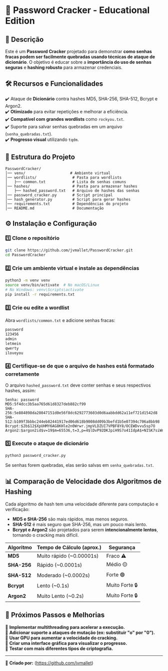 # 🔐 Password Cracker - Educational Edition


## 📌 **Descrição**
Este é um **Password Cracker** projetado para demonstrar **como senhas fracas podem ser facilmente quebradas usando técnicas de ataque de dicionário**. O objetivo é educar sobre a **importância do uso de senhas seguras** e **hashing robusto** para armazenar credenciais.

## 🛠 **Recursos e Funcionalidades**
✔️ Ataque de **Dicionário** contra hashes MD5, SHA-256, SHA-512, Bcrypt e Argon2.  
✔️ **Otimizado** para evitar repetições e melhorar a eficiência.  
✔️ **Compatível com grandes wordlists** como `rockyou.txt`.  
✔️ Suporte para salvar senhas quebradas em um arquivo (`senha_quebradas.txt`).  
✔️ **Progresso visual** utilizando `tqdm`.

## 📂 **Estrutura do Projeto**
```
PasswordCracker/
│── venv/                    # Ambiente virtual
│── wordlists/                # Pasta para wordlists
│   ├── common.txt            # Lista de senhas comuns
│── hashes/                   # Pasta para armazenar hashes
│   ├── hashed_password.txt   # Arquivo de hashes das senhas
│── password_cracker.py       # Script principal
│── hash_generator.py         # Script para gerar hashes
│── requirements.txt          # Dependências do projeto
│── README.md                 # Documentação
```

## ⚙️ **Instalação e Configuração**
### **1️⃣ Clone o repositório**
```bash
git clone https://github.com/jvmallet/PasswordCracker.git
cd PasswordCracker
```

### **2️⃣ Crie um ambiente virtual e instale as dependências**
```bash
python3 -m venv venv
source venv/bin/activate  # No macOS/Linux
# No Windows: venv\Scripts\activate
pip install -r requirements.txt
```

### **3️⃣ Crie ou edite a wordlist**
Abra `wordlists/common.txt` e adicione senhas fracas:
```txt
password
123456
admin
letmein
qwerty
iloveyou
```

### **4️⃣ Certifique-se de que o arquivo de hashes está formatado corretamente**
O arquivo `hashed_password.txt` deve conter senhas e seus respectivos hashes, assim:
```
Senha: password
MD5:5f4dcc3b5aa765d61d8327deb882cf99
SHA-256:5e884898da28047151d0e56f8dc6292773603d0d6aabbdd62a11ef721d1542d8
SHA-512:b109f3bbbc244eb82441917ed06d618b9008dd09b3befd1b5e07394c706a8bb98
Bcrypt:$2b$12$XpUHMY6AG8KHle2n0Wrwr.jmpVLDZUI7VPBF8Y8/OCEWDvvu5sp7O
Argon2:$argon2id$v=19$m=65536,t=3,p=4$lDvP92DKJpiH9S7o41IdpA$+NISK7siWncaAkKHzyUrWovW8tzmr5xhjf9mba4eqFg
```

### **5️⃣ Execute o ataque de dicionário**
```bash
python3 password_cracker.py
```

Se senhas forem quebradas, elas serão salvas em `senha_quebradas.txt`.

## 📊 **Comparação de Velocidade dos Algoritmos de Hashing**
Cada algoritmo de hash tem uma velocidade diferente para computação e verificação:
- **MD5 e SHA-256** são mais rápidos, mas menos seguros.
- **SHA-512** é mais seguro que SHA-256, mas um pouco mais lento.
- **Bcrypt e Argon2** são projetados para serem **intencionalmente lentos**, tornando o cracking mais difícil.

| Algoritmo | Tempo de Cálculo (aprox.) | Segurança |
|-----------|--------------------------|-----------|
| **MD5**   | Muito rápido (~0.00001s)  | Fraco ⚠️ |
| **SHA-256** | Rápido (~0.0001s)       | Médio 🟡 |
| **SHA-512** | Moderado (~0.0002s)     | Forte 🟢 |
| **Bcrypt**  | Lento (~0.1s)           | Muito Forte 🔒 |
| **Argon2**  | Muito Lento (~0.2s)     | Muito Forte 🔒 |

## 🚀 **Próximos Passos e Melhorias**
🔹 **Implementar multithreading para acelerar a execução.**  
🔹 **Adicionar suporte a ataques de mutação (ex: substituir "o" por "0").**  
🔹 **Usar GPU para aumentar a velocidade do cracking.**  
🔹 **Criar uma interface gráfica para visualizar o progresso.**  
🔹 **Testar com mais diferentes tipos de criptografia.**  

---
📌 **Criado por:** (https://github.com/jvmallet)  


